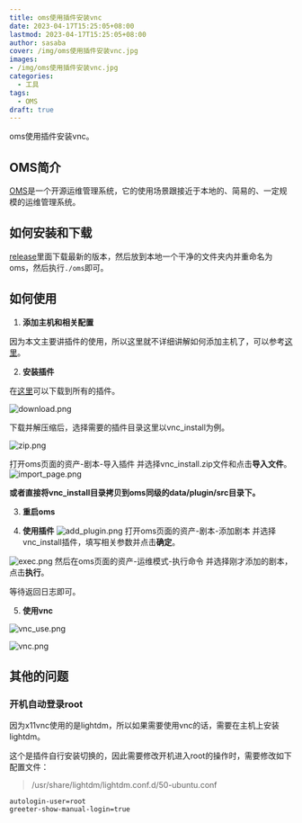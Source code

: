 ```yaml
---
title: oms使用插件安装vnc
date: 2023-04-17T15:25:05+08:00
lastmod: 2023-04-17T15:25:05+08:00
author: sasaba
cover: /img/oms使用插件安装vnc.jpg
images:
- /img/oms使用插件安装vnc.jpg
categories:
  - 工具 
tags:
  - OMS
draft: true
---
```


oms使用插件安装vnc。

<!--more-->

## OMS简介

[OMS](https://github.com/ssbeatty/oms)是一个开源运维管理系统，它的使用场景跟接近于本地的、简易的、一定规模的运维管理系统。

## 如何安装和下载

[release](https://github.com/ssbeatty/oms/releases)里面下载最新的版本，然后放到本地一个干净的文件夹内并重命名为oms，然后执行`./oms`即可。

## 如何使用

1. **添加主机和相关配置**

因为本文主要讲插件的使用，所以这里就不详细讲解如何添加主机了，可以参考[这里](https://wang918562230.gitbook.io/ssbeattyoms-wen-dang/guides/zi-chan-guan-li)。

2. **安装插件**

在[这里](https://github.com/ssbeatty/oms_plugins)可以下载到所有的插件。

![download.png](/context_img/oms_plugin/download.png)

下载并解压缩后，选择需要的插件目录这里以vnc_install为例。

![zip.png](/context_img/oms_plugin/zip.png)

打开oms页面的资产-剧本-导入插件 并选择vnc_install.zip文件和点击**导入文件**。
![import_page.png](/context_img/oms_plugin/import_page.png)


**或者直接将vnc_install目录拷贝到oms同级的data/plugin/src目录下。**


3. **重启oms**

4. **使用插件**
![add_plugin.png](/context_img/oms_plugin/add_plugin.png)
打开oms页面的资产-剧本-添加剧本 并选择vnc_install插件，填写相关参数并点击**确定**。

![exec.png](/context_img/oms_plugin/exec.png)
然后在oms页面的资产-运维模式-执行命令 并选择刚才添加的剧本，点击**执行**。

等待返回日志即可。

5. **使用vnc**

![vnc_use.png](/context_img/oms_plugin/vnc_use.png)

![vnc.png](/context_img/oms_plugin/vnc.png)

## 其他的问题

### 开机自动登录root
因为x11vnc使用的是lightdm，所以如果需要使用vnc的话，需要在主机上安装lightdm。

这个是插件自行安装切换的，因此需要修改开机进入root的操作时，需要修改如下配置文件：

> /usr/share/lightdm/lightdm.conf.d/50-ubuntu.conf

```text
autologin-user=root
greeter-show-manual-login=true
```